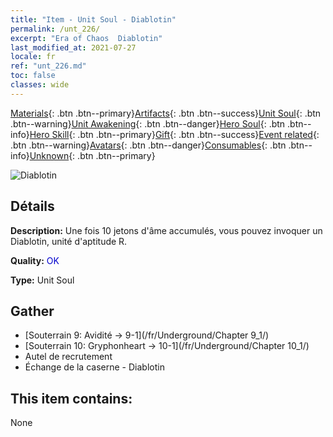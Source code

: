 ```yaml
---
title: "Item - Unit Soul - Diablotin"
permalink: /unt_226/
excerpt: "Era of Chaos  Diablotin"
last_modified_at: 2021-07-27
locale: fr
ref: "unt_226.md"
toc: false
classes: wide
---
```

 [Materials](/ItemsFR/){: .btn .btn--primary}[Artifacts](/ItemsFR/Artifacts/){: .btn .btn--success}[Unit Soul](/ItemsFR/UnitSoul/){: .btn .btn--warning}[Unit Awakening](/ItemsFR/UnitAwakening/){: .btn .btn--danger}[Hero Soul](/ItemsFR/HeroSoul/){: .btn .btn--info}[Hero Skill](/ItemsFR/HeroSkill/){: .btn .btn--primary}[Gift](/ItemsFR/Gift/){: .btn .btn--success}[Event related](/ItemsFR/Events/){: .btn .btn--warning}[Avatars](/ItemsFR/Avatars/){: .btn .btn--danger}[Consumables](/ItemsFR/Consumables/){: .btn .btn--info}[Unknown](/ItemsFR/Unknown/){: .btn .btn--primary}

 ![Diablotin](/images/u/ti_xiaoemo.jpg)

## Détails
 **Description:** Une fois 10 jetons d'âme accumulés, vous pouvez invoquer un Diablotin, unité d'aptitude R.

 **Quality:** <span style="color: #0000CD">OK</span>

 **Type:** Unit Soul

## Gather

*    [Souterrain 9: Avidité -> 9-1](/fr/Underground/Chapter 9_1/) 
*    [Souterrain 10: Gryphonheart -> 10-1](/fr/Underground/Chapter 10_1/) 
*    Autel de recrutement 
*    Échange de la caserne - Diablotin 

## This item contains:

  None

